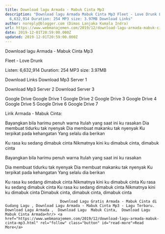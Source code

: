 ```yaml
---
title: Download lagu Armada - Mabuk Cinta Mp3
description: "Download lagu Armada Mabuk Cinta Mp3 Fleet - Love Drunk Listen:
  6,632,914 Duration: 254 MP3 size: 3.97MB Download Links"
author: noreply@blogger.com (Dimas Lanjaka Kumala Indra)
url: https://www.webmanajemen.com/2019/12/download-lagu-armada-mabuk-cinta-mp3.html
date: 2019-12-01T20:59:00.000Z
updated: 2019-12-01T20:59:00.000Z
---
```


Download lagu Armada - Mabuk Cinta Mp3

  Fleet - Love Drunk 

  Listen: 6,632,914 
  Duration: 254 
  MP3 size: 3.97MB 

  Download Links 
  Download Mp3 Server 1 

  Download Mp3 Server 2 
  Download Server 3 


  Google Drive   Google Drive 1 
  Google Drive 2 
  Google Drive 3 
  Google Drive 4 
  Google Drive 5 
  Google Drive 6 
  Google Drive 7 


                             
Lirik Armada - Mabuk Cinta:
                             
Bayangkan bila harimu penuh warna
  Itulah yang saat ini ku rasakan
  Dia membuat tidurku tak nyenyak
  Dia membuat makanku tak nyenyak
  Ku terpikat pada kehangatan
  Yang selalu dia berikan
  
  Ku rasa ku sedang dimabuk cinta
  Nikmatnya kini ku dimabuk cinta, dimabuk cinta
  
  Bayangkan bila harimu penuh warna
  Itulah yang saat ini ku rasakan
  
  Dia membuat tidurku tak nyenyak
  Dia membuat makanku tak nyenyak
  Ku terpikat pada kehangatan
  Yang selalu dia berikan
  
  Ku rasa ku sedang dimabuk cinta
  Nikmatnya kini ku dimabuk cinta
  Ku rasa ku sedang dimabuk cinta
  Ku rasa ku sedang dimabuk cinta
  Nikmatnya kini ku dimabuk cinta
  Dimabuk cinta, dimabuk cinta, dimabuk cinta                                 
                                 
                             Download Lagu Gratis Armada - Mabuk Cinta di Gudang Lagu , Download Lagu Armada - Mabuk Cinta Mp3 - Lagu Terbaru.                                                         Download Lagu Armada ,  Download Lagu  Mabuk Cinta,  Download Lagu  Mabuk Cinta Armada<hr/> <a href="https://www.webmanajemen.com/2019/12/download-lagu-armada-mabuk-cinta-mp3.html" rel="follow" class="button" id="read-more">Read More</a>